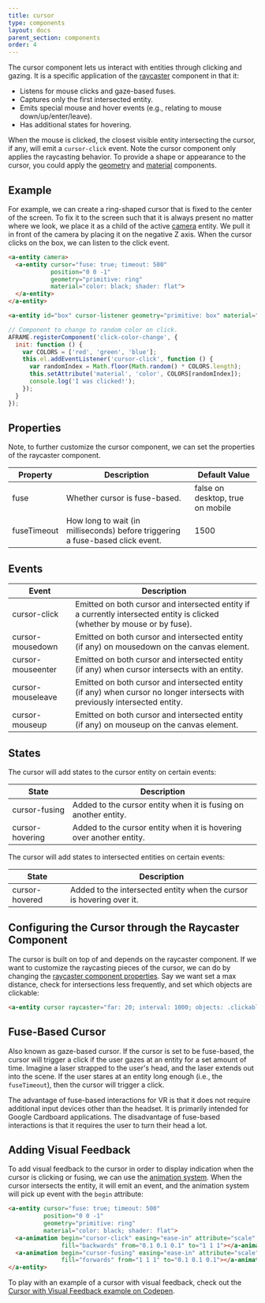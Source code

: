 ```yaml
---
title: cursor
type: components
layout: docs
parent_section: components
order: 4
---
```


The cursor component lets us interact with entities through clicking and gazing. It is a specific application of the [raycaster][raycaster] component in that it:

- Listens for mouse clicks and gaze-based fuses.
- Captures only the first intersected entity.
- Emits special mouse and hover events (e.g., relating to mouse down/up/enter/leave).
- Has additional states for hovering.

When the mouse is clicked, the closest visible entity intersecting the cursor, if any, will emit a `cursor-click` event. Note the cursor component only applies the raycasting behavior. To provide a shape or appearance to the cursor, you could apply the [geometry][geometry] and [material][material] components.

## Example

For example, we can create a ring-shaped cursor that is fixed to the center of the screen. To fix it to the screen such that it is always present no matter where we look, we place it as a child of the active [camera][camera] entity. We pull it in front of the camera by placing it on the negative Z axis. When the cursor clicks on the box, we can listen to the click event.

```html
<a-entity camera>
  <a-entity cursor="fuse: true; timeout: 500"
            position="0 0 -1"
            geometry="primitive: ring"
            material="color: black; shader: flat">
  </a-entity>
</a-entity>

<a-entity id="box" cursor-listener geometry="primitive: box" material="color: blue"></a-entity>
```

```js
// Component to change to random color on click.
AFRAME.registerComponent('click-color-change', {
  init: function () {
    var COLORS = ['red', 'green', 'blue'];
    this.el.addEventListener('cursor-click', function () {
      var randomIndex = Math.floor(Math.random() * COLORS.length);
      this.setAttribute('material', 'color', COLORS[randomIndex]);
      console.log('I was clicked!');
    });
  }
});
```

## Properties

Note, to further customize the cursor component, we can set the properties of the raycaster component.

| Property    | Description                                                                    | Default Value                    |
|-------------|--------------------------------------------------------------------------------|----------------------------------|
| fuse        | Whether cursor is fuse-based.                                                  | false on desktop, true on mobile |
| fuseTimeout | How long to wait (in milliseconds) before triggering a fuse-based click event. | 1500                             |

## Events

| Event             | Description                                                                                                                 |
|-------------------|-----------------------------------------------------------------------------------------------------------------------------|
| cursor-click      | Emitted on both cursor and intersected entity if a currently intersected entity is clicked (whether by mouse or by fuse).   |
| cursor-mousedown  | Emitted on both cursor and intersected entity (if any) on mousedown on the canvas element.                                  |
| cursor-mouseenter | Emitted on both cursor and intersected entity (if any) when cursor intersects with an entity.                               |
| cursor-mouseleave | Emitted on both cursor and intersected entity (if any) when cursor no longer intersects with previously intersected entity. |
| cursor-mouseup    | Emitted on both cursor and intersected entity (if any) on mouseup on the canvas element.                                    |

## States

The cursor will add states to the cursor entity on certain events:

| State           | Description                                                          |
|-----------------|----------------------------------------------------------------------|
| cursor-fusing   | Added to the cursor entity when it is fusing on another entity.      |
| cursor-hovering | Added to the cursor entity when it is hovering over another entity.  |

The cursor will add states to intersected entities on certain events:

| State          | Description                                                          |
|----------------|----------------------------------------------------------------------|
| cursor-hovered | Added to the intersected entity when the cursor is hovering over it. |

## Configuring the Cursor through the Raycaster Component

The cursor is built on top of and depends on the raycaster component. If we want to customize the raycasting pieces of the cursor, we can do by changing the [raycaster component properties][raycasterprops]. Say we want set a max distance, check for intersections less frequently, and set which objects are clickable:

```html
<a-entity cursor raycaster="far: 20; interval: 1000; objects: .clickable"></a-entity>
```

## Fuse-Based Cursor

Also known as gaze-based cursor. If the cursor is set to be fuse-based, the cursor will trigger a click if the user gazes at an entity for a set amount of time. Imagine a laser strapped to the user's head, and the laser extends out into the scene. If the user stares at an entity long enough (i.e., the `fuseTimeout`), then the cursor will trigger a click.

The advantage of fuse-based interactions for VR is that it does not require additional input devices other than the headset. It is primarily intended for Google Cardboard applications. The disadvantage of fuse-based interactions is that it requires the user to turn their head a lot.

## Adding Visual Feedback

To add visual feedback to the cursor in order to display indication when the cursor is clicking or fusing, we can use the [animation system][animation]. When the cursor intersects the entity, it will emit an event, and the animation system will pick up event with the `begin` attribute:

```html
<a-entity cursor="fuse: true; timeout: 500"
          position="0 0 -1"
          geometry="primitive: ring"
          material="color: black; shader: flat">
  <a-animation begin="cursor-click" easing="ease-in" attribute="scale"
               fill="backwards" from="0.1 0.1 0.1" to="1 1 1"></a-animation>
  <a-animation begin="cursor-fusing" easing="ease-in" attribute="scale"
               fill="forwards" from="1 1 1" to="0.1 0.1 0.1"></a-animation>
</a-entity>
```

To play with an example of a cursor with visual feedback, check out the [Cursor with Visual Feedback example on Codepen][cursor-codepen].

[animation]: ../core/animations.md
[camera]: ./camera.md
[cursor-codepen]: http://codepen.io/team/mozvr/pen/RrxgwE
[geometry]: ./geometry.md
[material]: ./material.md
[raycaster]: ./raycaster.md
[raycasterprops]: ./raycaster.md#Properties

